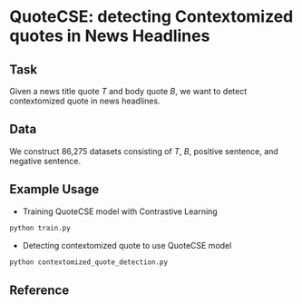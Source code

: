 # QuoteCSE: detecting Contextomized quotes in News Headlines

## Task

Given a news title quote *T* and body quote *B*, we want to detect contextomized quote in news headlines.

## Data
We construct 86,275 datasets consisting of *T*, *B*, positive sentence, and negative sentence.


## Example Usage

- Training QuoteCSE model with Contrastive Learning
```python
python train.py 
```

- Detecting contextomized quote to use QuoteCSE model
```python
python contextomized_quote_detection.py 
```


## Reference

